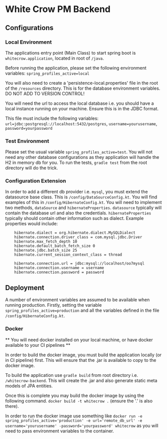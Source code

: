 # White Crow PM Backend



## Configurations

### Local Environment
The applications entry point (Main Class) to start spring boot is `whitecrow.application`, located in root of `/java`.


Before running the application, please set the following environment variables: `spring_profiles_active=local`

You will also need to create a 'persistence-local.properties' file in the root of the `/resources` directory. This is 
for the database environment variables. DO NOT ADD TO VERSION CONTROL! 

You will need the url to access the local database i.e. you should have a local instance running on your machine. 
Ensure this is in the JDBC format.

This file must include the following variables: `url=jdbc:postgresql://localhost:5432/postgres`, `username=yourusername`, `password=yourpassword`


### Test Environment
Please set the usual variable `spring_profiles_active=test`. You will not need any other database configurations as they application will handle
the H2 in memory db for you. To run the tests, `gradle test` from the root directory will do the trick.

### Configuration Extension
In order to add a different db provider i.e. `mysql`, you must extend the datasource base class.
This is `/config/DataSourceConfig.kt`. You will find examples of this in `/config/HibernateConfig.kt`.
You will need to implement two methods, `dataSource` and `hibernateProperties`. `datasource` typically will
contain the database url and also the credentials. `hibernateProperties` typically should contain
other information such as dialect. Example properties would include:

```
    hibernate.dialect = org.hibernate.dialect.MySQLDialect
    hibernate.connection.driver_class = com.mysql.jdbc.Driver
    hibernate.max_fetch_depth 10
    hibernate.default_batch_fetch_size 0
    hibernate.jdbc.batch_size 25
    hibernate.current_session_context_class = thread
```
```
    hibernate.connection.url = jdbc:mysql://localhost/oo7mysql
    hibernate.connection.username = username
    hibernate.connection.password = password
```

## Deployment
A number of environment variables are assumed to be available when running production. Firstly, setting
the variable `spring_profiles_active=production` and all the variables defined in the file `/config/HibernateConfig.kt`.

### Docker
** You will need docker installed on your local machine, or have docker available to your CI pipelines **

In order to build the docker image, you must build the application locally (or in CI pipeline) first.
This will ensure that the .jar is available to copy to the docker image.

To build the application use `gradle build` from root directory i.e. `/whitecrow-backend`. This will create the .jar and also generate static
meta models of JPA entities.

Once this is complete you may build the docker image by using the following command.
`docker build -t whitecrow .` (ensure the '.' is also there).

In order to run the docker image use something like 
`docker run -e spring_profiles_active='production' -e url='remote_db_url' -e username='yourusername' -password='yourpassword' whitecrow` as you will need 
to pass environment variables to the container.





